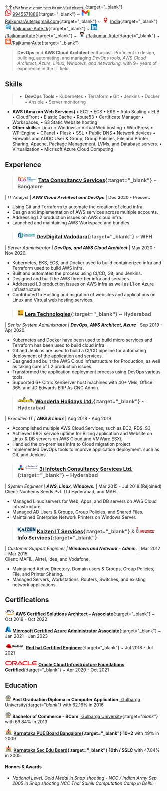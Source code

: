 [&uarr;&uarr;_**<font size="1"> click hear or on my name for my latest résumé. </font>**_](https://rajkumar-aute.github.io/Rajkumar-Aute/){:target="_blank"}
\
<img width="" height="20" src="./image/call.png">  [9945571886](https://wa.me/+919945571886){:target="_blank"} ~ 
<img width="" height="20" src="./image/gmail.png"> [RajkumarAute@gmail.com](RajkumarAute@gmail.com){:target="_blank"} ~ 
<img width="" height="20" src="./image/location.jpg"> [India](https://en.wikipedia.org/wiki/India){:target="_blank"}
\
<img width="" height="20" src="./image/www.png"> [Rajkumar-Aute.tk](http://rajkumar-aute.tk){:target="_blank"} ~ 
<img width="" height="20" src="./image/linkedin.png">[/RajkumarAute](https://www.linkedin.com/in/RajkumarAute/){:target="_blank"} ~ 
<img width="" height="20" src="./image/github.jpg">[/Rajkumar-Aute](https://github.com/Rajkumar-Aute){:target="_blank"} ~ 
<img width="" height="20" src="./image/blog.png">/[RajkumarAute](https://rajkumaraute.blogspot.com/){:target="_blank"}  


> **DevOps** and **AWS Cloud Architect** enthusiast. Proficient in design, building, automating, and managing _DevOps tools, AWS Cloud Architect, Azure, Linux, Windows, and networking._ with 9+ years of experience in the IT field.


## Skills
> * **DevOps Tools** • Kubernetes • Terraform ⦁	Git • Jenkins • Docker • Ansible • Server monitoring
* **AWS (Amazon Web Services)**  • EC2 • ECS • EKS • Auto Scaling • ELB • CloudFront • Elastic Cache • Route53 • Certificate Manager • Workspaces, • S3 Static Website hosting
* **Other skills** • Linux • Windows • Virtual Web hosting • WordPress • WP-Engine • CPanel • Plesk • SSL • Public DNS ⦁	Network devices • Firewalls and ADDC User & Group, Group Policies, File and Printer Sharing, Apache, Package Management, LVMs, and Database servers. • Virtualization • Micrisoft Azure Cloud Computing


## Experience
> ### <img width="" height="20" src="./image/tcs.png"> [Tata Consultancy Services](http://www.tcs.com){:target="_blank"} ~ Bangalore
| _IT Analyst_ | _**AWS Cloud Architect and DevOps**_ | Dec 2020 - Present.
* Using Git and Terraform to automate the creation of cloud infra.
* Design and implementation of AWS services across multiple accounts.
* Addressing L2 production issues on AWS cloud infra.
* Launched and maintaining AWS Workspace and bundles.

> ### <img width="" height="20" src="./image/devdigital.jpg"> [DevDigital Vadodara](http://www.devdigital.com){:target="_blank"} ~ WFH
| _Server Administrator | **DevOps, and AWS Cloud Architect**_ | May 2020 - Nov 2020.
* Kubernetes, EKS, ECS, and Docker used to build containerized infra and Terraform used to build AWS infra.
* Built and automated the process using CI/CD, Git, and Jenkins.
* Designed and built the AWS three-tier infra and services.
* Addressed L3 production issues on AWS infra as well as L1 on Azure infrastructure. 
* Contributed to Hosting and migration of websites and applications on Linux and Virtual web hosting services.

> ### <img width="" height="20" src="./image/lera.png"> [Lera Technologies](http://www.lera.us){:target="_blank"} ~ Hyderabad
| _Senior System Administrator | **DevOps, AWS Architect, Azure**_ | Sep 2019 - Apr 2020.
* Kubernetes and Docker have been used to build micro services and Terraform has been used to build cloud infra.
* Git and Jenkins are used to build a CI/CD pipeline for automating deployment of the application and services.
* Designed and built the AWS Cloud infrastructure for Production, as well as taking care of L2 production issues.
* Transformed the application deployment process using DevOps various tools.
* Supported 6+ Citrix XenServer host machines with 40+ VMs, Office 365, and JD Edwards ERP As CNC Admin.

> ### <img width="" height="20" src="./image/wla.png"> [Wonderla Holidays Ltd.](http://www.wonderla.com){:target="_blank"} ~ Hyderabad 
| _Executive IT | **AWS & Linux**_ | Aug 2018 - Aug 2019
* Accomplished multiple AWS Cloud Services, such as EC2, RDS, S3,
* Achieved 98% service uptime for Billing application and Website on Linux & DB servers on AWS Cloud and VMWare ESXi.
* Handled the on-premises infra to Cloud migration project.
* Implemented DevOps tools to improve application deployment. such as Git, and Jenkins.

> ### <img width="" height="20" src="./image/3i.png"> [3i Infotech Consultancy Services Ltd.](http://www.3i-infotech.com){:target="_blank"} ~ Hyderabad
| _System Engineer | **AWS, Linux, Windows.**_ | Mar 2015 - Jul 2018.(Rejoined)
\
Client: Nunhems Seeds Pvt. Ltd Hyderabad, and MAFIL.
* Managed Linux servers for Web, Apps, and DB servers on AWS Cloud infrastructure. 
* Managed AD Users & Groups, Group Policies, and Shared Files. 
* Maintained Enterprise Network Printers on Windows Server.

> ### <img width="" height="20" src="./image/kaizen.png"> [Kaizen IT Services](https://www.linkedin.com/company/kaizen-it-services-pvt.-ltd./){:target="_blank"} & <img width="" height="20" src="./image/infoservice.jpg"> [Info Services](http://ibmesp.com){:target="_blank"}
| _Customer Support Engineer | **Windows and Network - Admin.**_ | Mar 2012 - Mar 2015
\
Client: MAFIL, Airtel, Idea, and Vodafone.
* Maintained Active Directory, Domain users & Groups, Group Policies, File, and Printer Sharing. 
* Managed Servers, Workstations, Routers, Switches, and existing network applications.

<div style="page-break-before:always"></div>

## Certifications
<img width="" height="20" src="./image/aws.jpg"> [**AWS Certified Solutions Architect – Associate**](https://www.credly.com/badges/950ba75b-a8e7-4439-836f-d376c0427560?source=linked_in_profile){:target="_blank"} ~ Oct 2019 - Oct 2022

<img width="" height="20" src="./image/azure.jpg"> [**Microsoft Certified Azure Administrator Associate**](https://www.credly.com/badges/0ca6c8a7-e631-4a79-8270-bc94404d1705?source=linked_in_profile){:target="_blank"} ~ Jan 2021 - Jan 2023

<img width="" height="20" src="./image/redhat.png"> [**Red hat Certified Engineer**](https://rhtapps.redhat.com/verify?certId=180-084-022){:target="_blank"} ~ Jul 2018 - Jul 2021

<img width="" height="20" src="./image/oracle.png"> [**Oracle Cloud Infrastructure Foundations Certified**](https://www.credly.com/badges/93d0e186-5352-44bb-9d57-8400d5dd14aa?source=linked_in_profile){:target="_blank"} ~ Apr 2020 - Oct 2021



## Education
<img width="" height="20" src="./image/gug.jpg"> **Post Graduation Diploma in Computer Application** _[Gulbarga University](https://www.gug.ac.in/){:target="_blank"}_ with 62.16% in 2016

<img width="" height="20" src="./image/gug.jpg"> **Bachelor of Commerce - BCom** _[Gulbarga University](https://www.gug.ac.in/){:target="_blank"}_ with 69.84% in 2013

<img width="" height="20" src="./image/kar.png"> **[Karnataka PUE Board Bangalore](http://pue.kar.nic.in/){:target="_blank"} 10+2** with 49% in 2009

<img width="" height="20" src="./image/kar.png"> **[Karnataka Sec Edu Board](https://sslc.karnataka.gov.in/){:target="_blank"} 10th / SSLC** with 47.84% in 2005


#### Honors & Awards
* _National Level, Gold Medal in Snap shooting - NCC / Indian Army Sep 2005 in Snap shooting NCC Thal Sainik Computation Camp in Delhi._


